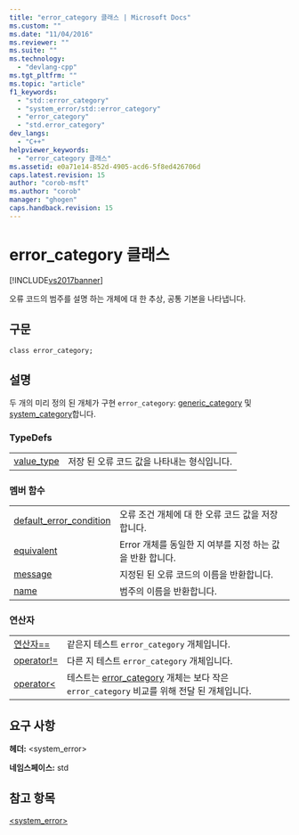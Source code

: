 ```yaml
---
title: "error_category 클래스 | Microsoft Docs"
ms.custom: ""
ms.date: "11/04/2016"
ms.reviewer: ""
ms.suite: ""
ms.technology: 
  - "devlang-cpp"
ms.tgt_pltfrm: ""
ms.topic: "article"
f1_keywords: 
  - "std::error_category"
  - "system_error/std::error_category"
  - "error_category"
  - "std.error_category"
dev_langs: 
  - "C++"
helpviewer_keywords: 
  - "error_category 클래스"
ms.assetid: e0a71e14-852d-4905-acd6-5f8ed426706d
caps.latest.revision: 15
author: "corob-msft"
ms.author: "corob"
manager: "ghogen"
caps.handback.revision: 15
---
```

# error_category 클래스
[!INCLUDE[vs2017banner](../assembler/inline/includes/vs2017banner.md)]

오류 코드의 범주를 설명 하는 개체에 대 한 추상, 공통 기본을 나타냅니다.  
  
## 구문  
  
```  
class error_category;  
```  
  
## 설명  
 두 개의 미리 정의 된 개체가 구현 `error_category`: [generic\_category](../Topic/generic_category.md) 및 [system\_category](../Topic/system_category.md)합니다.  
  
### TypeDefs  
  
|||  
|-|-|  
|[value\_type](../Topic/error_category::value_type.md)|저장 된 오류 코드 값을 나타내는 형식입니다.|  
  
### 멤버 함수  
  
|||  
|-|-|  
|[default\_error\_condition](../Topic/error_category::default_error_condition.md)|오류 조건 개체에 대 한 오류 코드 값을 저장합니다.|  
|[equivalent](../Topic/error_category::equivalent.md)|Error 개체를 동일한 지 여부를 지정 하는 값을 반환 합니다.|  
|[message](../Topic/error_category::message.md)|지정된 된 오류 코드의 이름을 반환합니다.|  
|[name](../Topic/error_category::name.md)|범주의 이름을 반환합니다.|  
  
### 연산자  
  
|||  
|-|-|  
|[연산자\=\=](../Topic/error_category::operator==.md)|같은지 테스트 `error_category` 개체입니다.|  
|[operator\!\=](../Topic/error_category::operator!=.md)|다른 지 테스트 `error_category` 개체입니다.|  
|[operator\<](../Topic/error_category::operator%3C.md)|테스트는 [error\_category](../standard-library/error-category-class.md) 개체는 보다 작은 `error_category` 비교를 위해 전달 된 개체입니다.|  
  
## 요구 사항  
 **헤더:** \<system\_error\>  
  
 **네임스페이스:** std  
  
## 참고 항목  
 [\<system\_error\>](../standard-library/system-error.md)